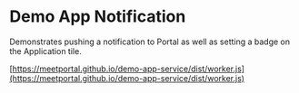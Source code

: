 # Demo App Notification

Demonstrates pushing a notification to Portal as well as setting a badge on the Application tile.

[https://meetportal.github.io/demo-app-service/dist/worker.js](https://meetportal.github.io/demo-app-service/dist/worker.js)
